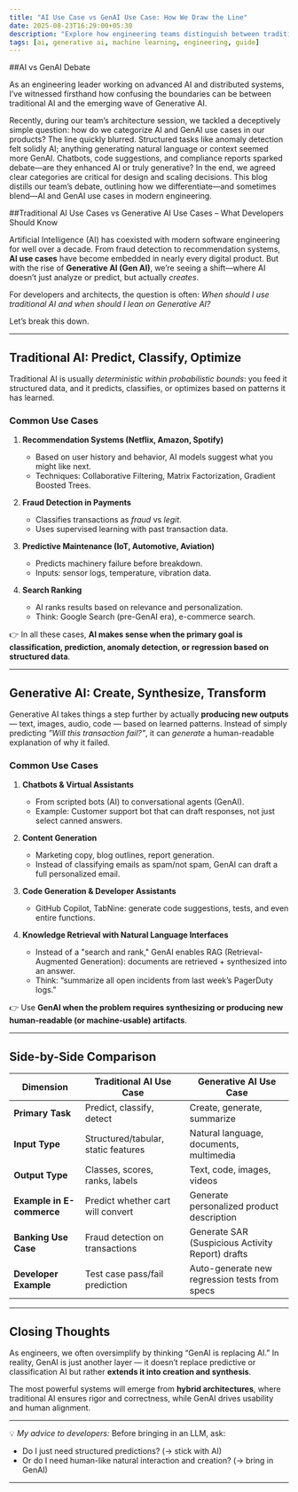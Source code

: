 ```yaml
---
title: "AI Use Case vs GenAI Use Case: How We Draw the Line"
date: 2025-08-23T16:29:00+05:30
description: "Explore how engineering teams distinguish between traditional AI use cases and the emerging wave of Generative AI use cases, with real-world examples and practical categorization tips from hands-on system design debates."
tags: [ai, generative ai, machine learning, engineering, guide]
---
```


##AI vs GenAI Debate

As an engineering leader working on advanced AI and distributed systems, I’ve witnessed firsthand how confusing the boundaries can be between traditional AI and the emerging wave of Generative AI.

Recently, during our team’s architecture session, we tackled a deceptively simple question: how do we categorize AI and GenAI use cases in our products? The line quickly blurred. Structured tasks like anomaly detection felt solidly AI; anything generating natural language or context seemed more GenAI. Chatbots, code suggestions, and compliance reports sparked debate—are they enhanced AI or truly generative?
In the end, we agreed clear categories are critical for design and scaling decisions. This blog distills our team’s debate, outlining how we differentiate—and sometimes blend—AI and GenAI use cases in modern engineering.

##Traditional AI Use Cases vs Generative AI Use Cases – What Developers Should Know

Artificial Intelligence (AI) has coexisted with modern software engineering for well over a decade. From fraud detection to recommendation systems, **AI use cases** have become embedded in nearly every digital product. But with the rise of **Generative AI (Gen AI)**, we’re seeing a shift—where AI doesn’t just analyze or predict, but actually *creates*.  

For developers and architects, the question is often: *When should I use traditional AI and when should I lean on Generative AI?*  

Let’s break this down.  

***

## Traditional AI: Predict, Classify, Optimize  
Traditional AI is usually *deterministic within probabilistic bounds*: you feed it structured data, and it predicts, classifies, or optimizes based on patterns it has learned.  

### Common Use Cases
1. **Recommendation Systems (Netflix, Amazon, Spotify)**  
   - Based on user history and behavior, AI models suggest what you might like next.  
   - Techniques: Collaborative Filtering, Matrix Factorization, Gradient Boosted Trees.  

2. **Fraud Detection in Payments**  
   - Classifies transactions as *fraud* vs *legit*.  
   - Uses supervised learning with past transaction data.  

3. **Predictive Maintenance (IoT, Automotive, Aviation)**  
   - Predicts machinery failure before breakdown.  
   - Inputs: sensor logs, temperature, vibration data.  

4. **Search Ranking**  
   - AI ranks results based on relevance and personalization.  
   - Think: Google Search (pre-GenAI era), e-commerce search.  

👉 In all these cases, **AI makes sense when the primary goal is classification, prediction, anomaly detection, or regression based on structured data**.  

***

## Generative AI: Create, Synthesize, Transform  
Generative AI takes things a step further by actually **producing new outputs** — text, images, audio, code — based on learned patterns. Instead of simply predicting *"Will this transaction fail?"*, it can *generate* a human-readable explanation of why it failed.  

### Common Use Cases
1. **Chatbots & Virtual Assistants**  
   - From scripted bots (AI) to conversational agents (GenAI).  
   - Example: Customer support bot that can draft responses, not just select canned answers.  

2. **Content Generation**  
   - Marketing copy, blog outlines, report generation.  
   - Instead of classifying emails as spam/not spam, GenAI can draft a full personalized email.  

3. **Code Generation & Developer Assistants**  
   - GitHub Copilot, TabNine: generate code suggestions, tests, and even entire functions.  

4. **Knowledge Retrieval with Natural Language Interfaces**  
   - Instead of a "search and rank," GenAI enables RAG (Retrieval-Augmented Generation): documents are retrieved + synthesized into an answer.  
   - Think: “summarize all open incidents from last week’s PagerDuty logs.”  

👉 Use **GenAI when the problem requires synthesizing or producing new human-readable (or machine-usable) artifacts**.  

***

## Side-by-Side Comparison  

| Dimension              | Traditional AI Use Case               | Generative AI Use Case |
|-------------------------|----------------------------------------|-------------------------|
| **Primary Task**       | Predict, classify, detect             | Create, generate, summarize |
| **Input Type**         | Structured/tabular, static features   | Natural language, documents, multimedia |
| **Output Type**        | Classes, scores, ranks, labels        | Text, code, images, videos |
| **Example in E-commerce** | Predict whether cart will convert     | Generate personalized product description |
| **Banking Use Case**   | Fraud detection on transactions       | Generate SAR (Suspicious Activity Report) drafts |
| **Developer Example**  | Test case pass/fail prediction        | Auto-generate new regression tests from specs |

***

## 
## Closing Thoughts  
As engineers, we often oversimplify by thinking “GenAI is replacing AI.” In reality, GenAI is just another layer — it doesn’t replace predictive or classification AI but rather **extends it into creation and synthesis**.  

The most powerful systems will emerge from **hybrid architectures**, where traditional AI ensures rigor and correctness, while GenAI drives usability and human alignment.  

***

💡 *My advice to developers:* Before bringing in an LLM, ask:  
- Do I just need structured predictions? (→ stick with AI)  
- Or do I need human-like natural interaction and creation? (→ bring in GenAI)  

***
